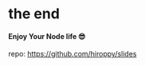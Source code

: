 <!-- background: end -->

# the end

#### Enjoy Your Node life 😎

repo: https://github.com/hiroppy/slides
